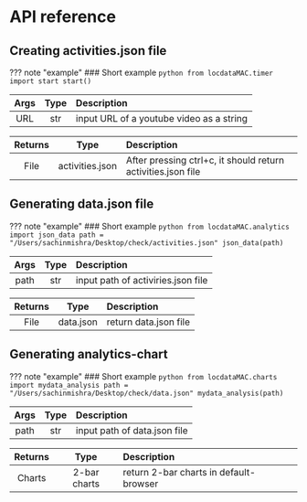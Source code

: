 # API reference

## Creating activities.json file

??? note "example"
    ### Short example
    ```python
    from locdataMAC.timer import start
    start()
    ```

| Args   | Type | Description | 
|:--------:|:------:|:-------|
| URL    | str |input URL of a youtube video as a string |

| Returns   |Type | Description | 
|:--------:|:--------:|:-----|
| File    |  activities.json   | After pressing ctrl+c, it should return activities.json file       |


## Generating data.json file

??? note "example"
    ### Short example
    ```python
    from locdataMAC.analytics import json_data
    path = "/Users/sachinmishra/Desktop/check/activities.json"
    json_data(path)
    ```

| Args   | Type | Description | 
|:--------:|:------:|:-------|
| path    | str |input path of activiries.json file |

| Returns   |Type | Description | 
|:--------:|:--------:|:-----|
| File    |  data.json   | return data.json file |


## Generating analytics-chart

??? note "example"
    ### Short example
    ```python
    from locdataMAC.charts import mydata_analysis
    path = "/Users/sachinmishra/Desktop/check/data.json"
    mydata_analysis(path)
    ```

| Args   | Type | Description | 
|:--------:|:------:|:-------|
| path    | str |input path of data.json file |

| Returns   |Type | Description | 
|:--------:|:--------:|:-----|
| Charts    |  2-bar charts  | return 2-bar charts in default- browser |